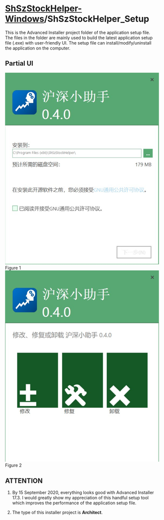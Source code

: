 # [ShSzStockHelper-Windows](https://github.com/ArvinZJC/ShSzStockHelper-Windows)/ShSzStockHelper_Setup

This is the Advanced Installer project folder of the application setup file. The files in the folder are mainly used to build the latest application setup file (.exe) with user-friendly UI. The setup file can install/modify/uninstall the application on the computer.

## Partial UI

![UI1.jpg](UI1.jpg)Figure 1
![UI2.jpg](UI2.jpg)Figure 2

## ATTENTION

1. By 15 September 2020, everything looks good with Advanced Installer 17.3. I would greatly show my appreciation of this handful setup tool which improves the performance of the application setup file.

2. The type of this installer project is **Architect**.

